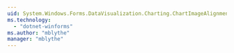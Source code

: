 ```yaml
---
uid: System.Windows.Forms.DataVisualization.Charting.ChartImageAlignmentStyle
ms.technology: 
  - "dotnet-winforms"
ms.author: "mblythe"
manager: "mblythe"
---
```


